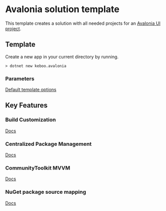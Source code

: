 # Avalonia solution template
This template creates a solution with all needed projects for an [Avalonia UI project](https://avaloniaui.net/).


## Template
Create a new app in your current directory by running.

```cli
> dotnet new keboo.avalonia
```

### Parameters
[Default template options](https://learn.microsoft.com/dotnet/core/tools/dotnet-new#options)

## Key Features

### Build Customization
[Docs](https://learn.microsoft.com/visualstudio/msbuild/customize-by-directory?view=vs-2022&WT.mc_id=DT-MVP-5003472)

### Centralized Package Management
[Docs](https://learn.microsoft.com/nuget/consume-packages/Central-Package-Management?WT.mc_id=DT-MVP-5003472)

### CommunityToolkit MVVM
[Docs](https://learn.microsoft.com/dotnet/communitytoolkit/mvvm/?WT.mc_id=DT-MVP-5003472)

### NuGet package source mapping
[Docs](https://learn.microsoft.com/nuget/consume-packages/package-source-mapping?WT.mc_id=DT-MVP-5003472)
